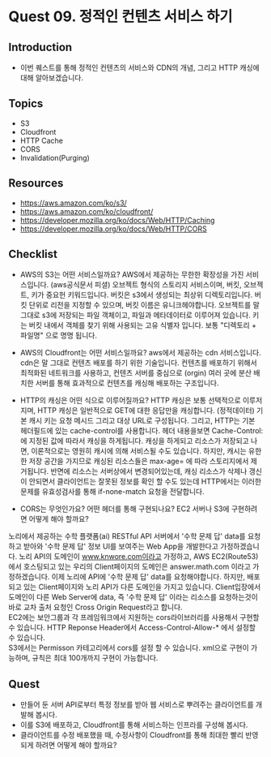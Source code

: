 # Quest 09. 정적인 컨텐츠 서비스 하기

## Introduction
* 이번 퀘스트를 통해 정적인 컨텐츠의 서비스와 CDN의 개념, 그리고 HTTP 캐싱에 대해 알아보겠습니다.

## Topics
* S3
* Cloudfront
* HTTP Cache
* CORS
* Invalidation(Purging)

## Resources
* https://aws.amazon.com/ko/s3/
* https://aws.amazon.com/ko/cloudfront/
* https://developer.mozilla.org/ko/docs/Web/HTTP/Caching
* https://developer.mozilla.org/ko/docs/Web/HTTP/CORS


## Checklist
* AWS의 S3는 어떤 서비스일까요?
AWS에서 제공하는 무한한 확장성을 가진 서비스입니다. (aws공식문서 피셜) 오브젝트 형식의 스토리지 서비스이며, 버킷, 오브젝트, 키가 중요헌 키워드입니다.
버킷은 s3에서 생성되는 최상위 디렉토리입니다. 버킷 단위로 리전을 지정할 수 있으며, 버킷 이름은 유니크헤야합니다. 오브젝트를 말그대로 s3에 저장되는 파일 객체이고, 파일과 메타데이터로 이루어져 있습니다. 
키는 버킷 내에서 객체를 찾기 위해 사용되는 고유 식별자 입니다. 보통 "디렉토리 + 파일명" 으로 명명 됩니다.  

* AWS의 Cloudfront는 어떤 서비스일까요?
aws에서 제공하는 cdn 서비스입니다. cdn은 말 그대로 컨텐츠 배포를 하기 위한 기술입니다. 컨텐츠를 배포하기 위해서 최적화된 네트워크를 사용하고, 컨텐츠 서버를 중심으로 (orgin) 여러 곳에 분산 배치한 서버를 통해 효과적으로 컨텐츠를 캐싱해 배포하는 구조입니다.  

* HTTP의 캐싱은 어떤 식으로 이루어질까요?
HTTP 캐싱은 보통 선택적으로 이루저 지며, HTTP 캐싱은 일반적으로 GET에 대한 응답만을 캐싱합니다. (정적데이터) 기본 캐시 키는 요청 메시드 그리고 대상 URL로 구성됩니다. 그리고, HTTP는 기본 헤더필드에 있는 
cache-control를 사용합니다. 헤더 내용을보면 Cache-Control: 에 지정된 값에 따라서 캐싱을 하게됩니다. 캐싱을 하게되고 리소스가 저장되고 나면, 이론적으로는 영원히 캐시에 의해 서비스될 수도 있습니다. 하지만, 캐시는 유한한 저장 공간을 가지므로 캐싱된 리소스들은 max-age= 에 따라 스토리지에서 제거됩니다. 반면에 리소스는 서버상에서 변경되어있는데, 캐싱 리소스가 삭제나 갱신이 안되면서 클라이언트는 잘못된 정보를 확인 할 수도 있는데 HTTP에서는 이러한 문제를 유효성검사를 통해 if-none-match 요청을 전달합니다. 

* CORS는 무엇인가요? 어떤 헤더를 통해 구현되나요? EC2 서버나 S3에 구현하려면 어떻게 해야 할까요?

노리에서 제공하는 수학 플랫폼(ai) RESTful API 서버에서 '수학 문제 답' data를 요청하고 받아와 '수학 문제 답' 정보 UI를 보여주는 Web App을 개발한다고 가정하겠습니다.
노리 API의 도메인이 www.knwore.com이라고 가정하고, AWS EC2(Route53)에서 호스팅되고 있는 우리의 Client페이지의 도메인은 answer.math.com 이라고 가정하겠습니다. 이제 노리에 API에 '수학 문제 답' data를 요청해야합니다. 하지만, 배포되고 있는 Client페이지와 노리 API가 다른 도메인을 가지고 있습니다. Client입장에서 도메인이 다른 Web Server에 data, 즉 '수학 문제 답' 이라는 리소스를 요청하는것이 바로 교차 출처 요청인 Cross Origin Request라고 합니다.  
EC2에는 보안그룹과 각 프레임워크에서 지원하는 cors라이브러리를 사용해서 구현할 수 있습니다. HTTP Reponse Header에서 Access-Control-Allow-* 에서 설정할 수 있습니다.  
S3에서는 Permisson 카테고리에서 cors를 설정 할 수 있습니다. xml으로 구현이 가능하며, 규칙은 최대 100개까지 구현이 가능합니다. 

## Quest
* 만들어 둔 서버 API로부터 특정 정보를 받아 웹 서비스로 뿌려주는 클라이언트를 개발해 봅시다.
* 이를 S3에 배포하고, Cloudfront를 통해 서비스하는 인프라를 구성해 봅시다.
* 클라이언트를 수정 배포했을 때, 수정사항이 Cloudfront를 통해 최대한 빨리 반영되게 하려면 어떻게 해야 할까요?
